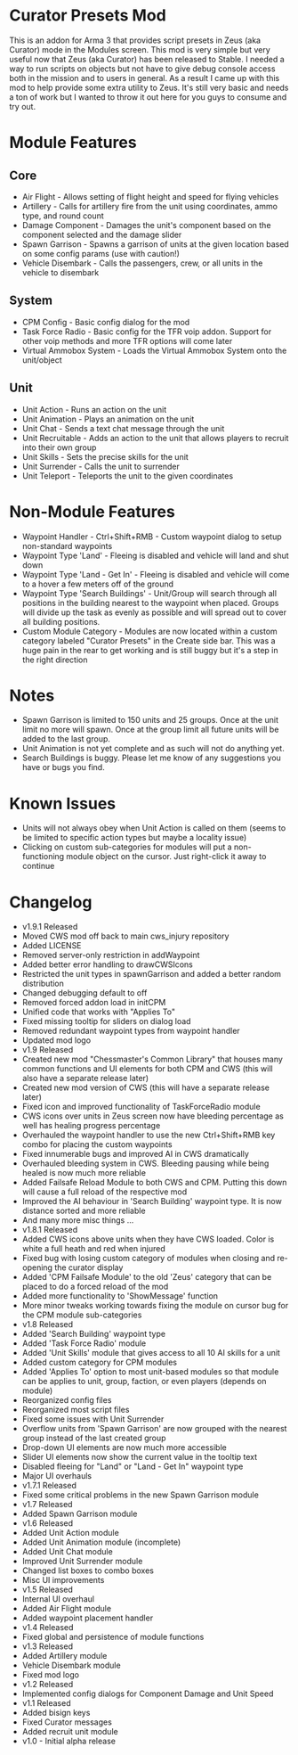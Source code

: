 Curator Presets Mod
===================

This is an addon for Arma 3 that provides script presets in Zeus (aka Curator) mode in the Modules screen. This mod is very simple but very useful now that Zeus (aka Curator) has been released to Stable. I needed a way to run scripts on objects but not have to give debug console access both in the mission and to users in general. As a result I came up with this mod to help provide some extra utility to Zeus. It's still very basic and needs a ton of work but I wanted to throw it out here for you guys to consume and try out.

Module Features
===============

Core
----
-	Air Flight - Allows setting of flight height and speed for flying vehicles
-	Artillery - Calls for artillery fire from the unit using coordinates, ammo type, and round count
-	Damage Component - Damages the unit's component based on the component selected and the damage slider
-	Spawn Garrison - Spawns a garrison of units at the given location based on some config params (use with caution!)
-	Vehicle Disembark - Calls the passengers, crew, or all units in the vehicle to disembark

System
------
-	CPM Config - Basic config dialog for the mod
-	Task Force Radio - Basic config for the TFR voip addon. Support for other voip methods and more TFR options will come later
-	Virtual Ammobox System - Loads the Virtual Ammobox System onto the unit/object

Unit
----
-	Unit Action - Runs an action on the unit
-	Unit Animation - Plays an animation on the unit
-	Unit Chat - Sends a text chat message through the unit
-	Unit Recruitable - Adds an action to the unit that allows players to recruit into their own group
-	Unit Skills - Sets the precise skills for the unit
-	Unit Surrender - Calls the unit to surrender
-	Unit Teleport - Teleports the unit to the given coordinates

Non-Module Features
===================

-	Waypoint Handler - Ctrl+Shift+RMB - Custom waypoint dialog to setup non-standard waypoints
-	Waypoint Type 'Land' - Fleeing is disabled and vehicle will land and shut down
-	Waypoint Type 'Land - Get In' - Fleeing is disabled and vehicle will come to a hover a few meters off of the ground
-	Waypoint Type 'Search Buildings' - Unit/Group will search through all positions in the building nearest to the waypoint when placed. Groups will divide up the task as evenly as possible and will spread out to cover all building positions.
-	Custom Module Category - Modules are now located within a custom category labeled "Curator Presets" in the Create side bar. This was a huge pain in the rear to get working and is still buggy but it's a step in the right direction

Notes
=====

-	Spawn Garrison is limited to 150 units and 25 groups. Once at the unit limit no more will spawn. Once at the group limit all future units will be added to the last group.
-	Unit Animation is not yet complete and as such will not do anything yet.
-	Search Buildings is buggy. Please let me know of any suggestions you have or bugs you find.

Known Issues
============

-	Units will not always obey when Unit Action is called on them (seems to be limited to specific action types but maybe a locality issue)
-	Clicking on custom sub-categories for modules will put a non-functioning module object on the cursor. Just right-click it away to continue

Changelog
==========

-	v1.9.1 Released
  -	Moved CWS mod off back to main cws_injury repository
  -	Added LICENSE
  -	Removed server-only restriction in addWaypoint
  -	Added better error handling to drawCWSIcons
  -	Restricted the unit types in spawnGarrison and added a better random distribution
  -	Changed debugging default to off
  -	Removed forced addon load in initCPM
  -	Unified code that works with "Applies To"
  -	Fixed missing tooltip for sliders on dialog load
  -	Removed redundant waypoint types from waypoint handler
  -	Updated mod logo
-	v1.9 Released
  -	Created new mod "Chessmaster's Common Library" that houses many common functions and UI elements for both CPM and CWS (this will also have a separate release later)
  -	Created new mod version of CWS (this will have a separate release later)
  -	Fixed icon and improved functionality of TaskForceRadio module
  -	CWS icons over units in Zeus screen now have bleeding percentage as well has healing progress percentage
  -	Overhauled the waypoint handler to use the new Ctrl+Shift+RMB key combo for placing the custom waypoints
  -	Fixed innumerable bugs and improved AI in CWS dramatically
  -	Overhauled bleeding system in CWS. Bleeding pausing while being healed is now much more reliable
  -	Added Failsafe Reload Module to both CWS and CPM. Putting this down will cause a full reload of the respective mod
  -	Improved the AI behaviour in 'Search Building' waypoint type. It is now distance sorted and more reliable
  -	And many more misc things ...
-	v1.8.1 Released
  -	Added CWS icons above units when they have CWS loaded. Color is white a full heath and red when injured
  -	Fixed bug with losing custom category of modules when closing and re-opening the curator display
  -	Added 'CPM Failsafe Module' to the old 'Zeus' category that can be placed to do a forced reload of the mod
  -	Added more functionality to 'ShowMessage' function
  -	More minor tweaks working towards fixing the module on cursor bug for the CPM module sub-categories
-	v1.8 Released
  -	Added 'Search Building' waypoint type
  -	Added 'Task Force Radio' module
  -	Added 'Unit Skills' module that gives access to all 10 AI skills for a unit
  -	Added custom category for CPM modules
  -	Added 'Applies To' option to most unit-based modules so that module can be applies to unit, group, faction, or even players (depends on module)
  -	Reorganized config files
  -	Reorganized most script files
  -	Fixed some issues with Unit Surrender
  -	Overflow units from 'Spawn Garrison' are now grouped with the nearest group instead of the last created group
  -	Drop-down UI elements are now much more accessible
  -	Slider UI elements now show the current value in the tooltip text
  -	Disabled fleeing for "Land" or "Land - Get In" waypoint type
  -	Major UI overhauls
-	v1.7.1 Released
  - Fixed some critical problems in the new Spawn Garrison module
-	v1.7 Released
  - Added Spawn Garrison module
-	v1.6 Released
  -	Added Unit Action module
  - Added Unit Animation module (incomplete)
  - Added Unit Chat module
  - Improved Unit Surrender module
  - Changed list boxes to combo boxes
  - Misc UI improvements
-	v1.5 Released
  - Internal UI overhaul
  - Added Air Flight module
  - Added waypoint placement handler
-	v1.4 Released
  - Fixed global and persistence of module functions
-	v1.3 Released
  - Added Artillery module
  - Vehicle Disembark module
  - Fixed mod logo
-	v1.2 Released
  - Implemented config dialogs for Component Damage and Unit Speed
-	v1.1 Released
  -	Added bisign keys
  - Fixed Curator messages
  - Added recruit unit module
-	v1.0 - Initial alpha release
